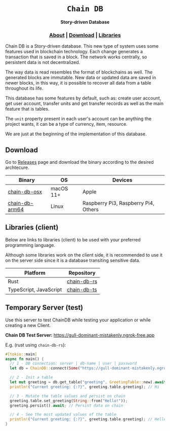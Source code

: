 <div align="center">

  <h1><code>Chain DB</code></h1>

  <p>
    <strong>Story-driven Database</strong>
  </p>
  
  <h3>
    <!-- <a href="https://borsh.io">Website</a> -->
    <a href="https://github.com/wpdas/chain-db">About</a>
    <span> | </span>
    <a href="https://github.com/wpdas/chain-db#download">Download</a>
    <span> | </span>
    <a href="https://github.com/wpdas/chain-db#libraries-client">Libraries</a>
  </h3>
</div>

Chain DB is a Story-driven database. This new type of system uses some features used in blockchain technology. Each change generates a transaction that is saved in a block. The network works centrally, so persistent data is not decentralized.

The way data is read resembles the format of blockchains as well. The generated blocks are immutable. New data or updated data are saved in newer blocks, in this way, it is possible to recover all data from a table throughout its life.

This database has some features by default, such as: create user account, get user account, transfer units and get transfer records as well as the main feature that is tables.

The `unit` property present in each user's account can be anything the project wants, it can be a type of currency, item, resource.

We are just at the beginning of the implementation of this database.

## Download

Go to [Releases](https://github.com/wpdas/chain-db/releases) page and download the binary according to the desired archtecure.

| Binary                                                                                                     | OS        | Devices                              |
| ---------------------------------------------------------------------------------------------------------- | --------- | ------------------------------------ |
| [chain-db-osx](https://github.com/wpdas/chain-db/releases/download/v0.0.2-alpha/chain-db-osx.chain-db-osx) | macOS 11+ | Apple                                |
| [chain-db-arm64](https://github.com/wpdas/chain-db/releases/download/v0.0.2-alpha/chain-db-arm64)          | Linux     | Raspberry Pi3, Raspberry Pi4, Others |

## Libraries (client)

Below are links to libraries (client) to be used with your preferred programming language.

Although some libraries work on the client side, it is recommended to use it on the server side since it is a database transiting sensitive data.

| Platform               | Repository                                          |
| ---------------------- | --------------------------------------------------- |
| Rust                   | [chain-db-rs](https://github.com/wpdas/chain-db-rs) |
| TypeScript, JavaScript | [chain-db-ts](https://github.com/wpdas/chain-db-ts) |

## Temporary Server (test)

Use this server to test ChainDB while testing your application or while creating a new Client.

**Chain DB Test Server:** https://gull-dominant-mistakenly.ngrok-free.app

E.g. (rust using `chain-db-rs`):

```rs
#[tokio::main]
async fn main() {
  // 1 - DB connection: server | db-name | user | password
  let db = ChainDB::connect(Some("https://gull-dominant-mistakenly.ngrok-free.app"), "my-db", "root", "1234");

  // 2 - Init a table
  let mut greeting = db.get_table("greeting", GreetingTable::new).await;
  println!("Current greeting: {:?}", greeting.table.greeting); // Hi

  // 3 - Mutate the table values and persist on chain
  greeting.table.set_greeting(String::from("Hello!"));
  greeting.persist().await; // Persist data on chain

  // 4 - See the most updated values of the table
  println!("Current greeting: {:?}", greeting.table.greeting); // Hello!
}
```
